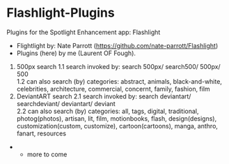 Flashlight-Plugins
==================

Plugins for the Spotlight Enhancement app: Flashlight
- Flightlight by: Nate Parrott (https://github.com/nate-parrott/Flashlight)
- Plugins (here) by me (Laurent OF Fough).

1. 500px search
  1.1 search invoked by: search 500px/ search500/ 500px/ 500  
  1.2 can also search (by) categories: abstract, animals, black-and-white, celebrities, architecture, commercial, concernt, family, fashion, film
2. DeviantART search
  2.1 search invoked by: search deviantart/ searchdeviant/ deviantart/ deviant  
  2.2 can also search (by) categories: all, tags, digital, traditional, photog(photos), artisan, lit, film, motionbooks, flash, design(designs), customization(custom, customize), cartoon(cartoons), manga, anthro, fanart, resources

- - more to come
